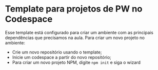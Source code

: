 # Template para projetos de PW no Codespace

Esse template está configurado para criar um ambiente com as principais dependências que precisamos na aula. Para criar um novo projeto no ambiente:

* Crie um novo repositório usando o template;
* Inicie um codespace a partir do novo repositório;
* Para criar um novo projeto NPM, digite `npm init` e siga o wizard
